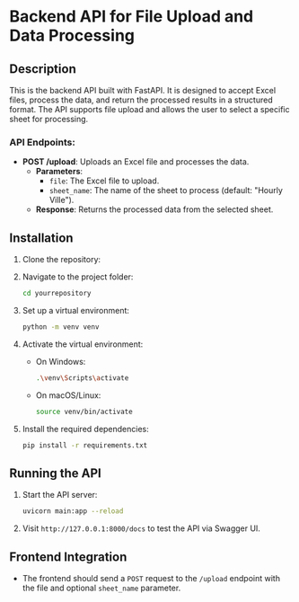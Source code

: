 # Backend API for File Upload and Data Processing

## Description

This is the backend API built with FastAPI. It is designed to accept Excel files, process the data, and return the processed results in a structured format. The API supports file upload and allows the user to select a specific sheet for processing.

### API Endpoints:
- **POST /upload**: Uploads an Excel file and processes the data.
  - **Parameters**:
    - `file`: The Excel file to upload.
    - `sheet_name`: The name of the sheet to process (default: "Hourly Ville").
  - **Response**: Returns the processed data from the selected sheet.

## Installation

1. Clone the repository:

2. Navigate to the project folder:
    ```bash
    cd yourrepository
    ```

3. Set up a virtual environment:
    ```bash
    python -m venv venv
    ```

4. Activate the virtual environment:
    - On Windows:
      ```bash
      .\venv\Scripts\activate
      ```
    - On macOS/Linux:
      ```bash
      source venv/bin/activate
      ```

5. Install the required dependencies:
    ```bash
    pip install -r requirements.txt
    ```

## Running the API

1. Start the API server:
    ```bash
    uvicorn main:app --reload
    ```

2. Visit `http://127.0.0.1:8000/docs` to test the API via Swagger UI.

## Frontend Integration

- The frontend should send a `POST` request to the `/upload` endpoint with the file and optional `sheet_name` parameter.
